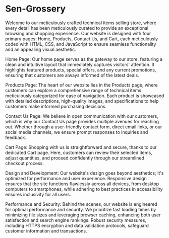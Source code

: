 # Sen-Grossery

Welcome to our meticulously crafted technical items selling store, where every detail has been meticulously curated to provide an exceptional browsing and shopping experience. Our website is designed with four primary pages: Home, Products, Contact Us, and Cart, each meticulously coded with HTML, CSS, and JavaScript to ensure seamless functionality and an appealing visual aesthetic.

Home Page: Our home page serves as the gateway to our store, featuring a clean and intuitive layout that immediately captures visitors' attention. It highlights featured products, special offers, and any current promotions, ensuring that customers are always informed of the latest deals.

Products Page: The heart of our website lies in the Products page, where customers can explore a comprehensive range of technical items meticulously categorized for ease of navigation. Each product is showcased with detailed descriptions, high-quality images, and specifications to help customers make informed purchasing decisions.

Contact Us Page: We believe in open communication with our customers, which is why our Contact Us page provides multiple avenues for reaching out. Whether through a user-friendly contact form, direct email links, or our social media channels, we ensure prompt responses to inquiries and feedback.

Cart Page: Shopping with us is straightforward and secure, thanks to our dedicated Cart page. Here, customers can review their selected items, adjust quantities, and proceed confidently through our streamlined checkout process.

Design and Development: Our website's design goes beyond aesthetics; it's optimized for performance and user experience. Responsive design ensures that the site functions flawlessly across all devices, from desktop computers to smartphones, while adhering to best practices in accessibility ensures inclusivity for all users.

Performance and Security: Behind the scenes, our website is engineered for optimal performance and security. We prioritize fast loading times by minimizing file sizes and leveraging browser caching, enhancing both user satisfaction and search engine rankings. Robust security measures, including HTTPS encryption and data validation protocols, safeguard customer information and transactions.

